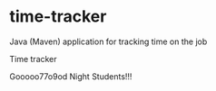 # time-tracker
Java (Maven) application for tracking time on the job

Time tracker

Gooooo77o9od Night Students!!!
